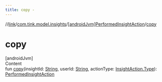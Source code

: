```yaml
---
title: copy -
---
```

//[link](../../index.md)/[com.tink.model.insights](../index.md)/[[androidJvm]PerformedInsightAction](index.md)/[copy](copy.md)



# copy  
[androidJvm]  
Content  
fun [copy](copy.md)(insightId: [String](https://kotlinlang.org/api/latest/jvm/stdlib/kotlin/-string/index.html), userId: [String](https://kotlinlang.org/api/latest/jvm/stdlib/kotlin/-string/index.html), actionType: [InsightAction.Type](../[android-jvm]-insight-action/-type/index.md)): [PerformedInsightAction](index.md)  



